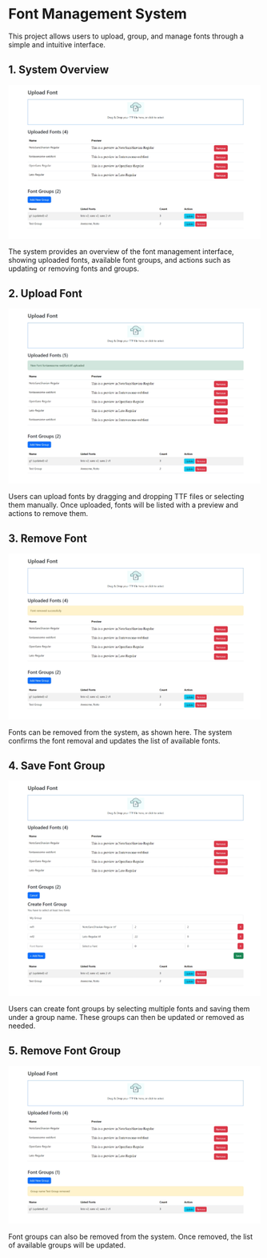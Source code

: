 # Font Management System

This project allows users to upload, group, and manage fonts through a simple and intuitive interface.

## 1. System Overview

![System Overview](./demo_photos/overview.png)

The system provides an overview of the font management interface, showing uploaded fonts, available font groups, and actions such as updating or removing fonts and groups.

## 2. Upload Font

![Upload Font](./demo_photos/add-font.png)

Users can upload fonts by dragging and dropping TTF files or selecting them manually. Once uploaded, fonts will be listed with a preview and actions to remove them.

## 3. Remove Font

![Remove Font](./demo_photos/remove-font.png)

Fonts can be removed from the system, as shown here. The system confirms the font removal and updates the list of available fonts.

## 4. Save Font Group

![Save Font Group](./demo_photos/create-new-group.png)

Users can create font groups by selecting multiple fonts and saving them under a group name. These groups can then be updated or removed as needed.

## 5. Remove Font Group

![Remove Group](./demo_photos/remove-group.png)

Font groups can also be removed from the system. Once removed, the list of available groups will be updated.
